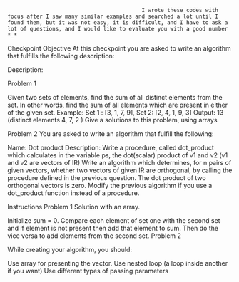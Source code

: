                                               I wrote these codes with focus after I saw many similar examples and searched a lot until I found them, but it was not easy, it is difficult, and I have to ask a lot of questions, and I would like to evaluate you with a good number *_*           






                                              
                                                                                                                      

Checkpoint Objective
At this checkpoint you are asked to write an algorithm that fulfills the following description:

Description:

Problem 1
 
Given two sets of elements, find the sum of all distinct elements from the set. In other words, find the sum of all elements which are present in either of the given set.
Example:
Set 1 : [3, 1, 7, 9], Set 2: [2, 4, 1, 9, 3]
Output: 13 (distinct elements 4, 7, 2 )
Give a solutions to this problem, using arrays

 
Problem 2 
You are asked to write an algorithm that fulfill the following: 

Name: Dot product
Description:
Write a procedure, called dot_product which calculates in the variable ps, the dot(scalar) product of v1 and v2 (v1 and v2 are vectors of IR)
Write an algorithm which determines, for n pairs of given vectors, whether two vectors of given IR are orthogonal, by calling the procedure defined in the previous question. The dot product of two orthogonal vectors is zero.
Modify the previous algorithm if you use a dot_product function instead of a procedure.

Instructions
Problem 1
Solution  with an array.

Initialize sum = 0. 
Compare each element of set one with the second set and if element is not present then add that element to sum. 
Then do the vice versa to add elements from the second set.
Problem 2

While creating your algorithm, you should: 

Use array for presenting the vector.
Use nested loop (a loop inside another if you want)
Use different types of passing parameters
